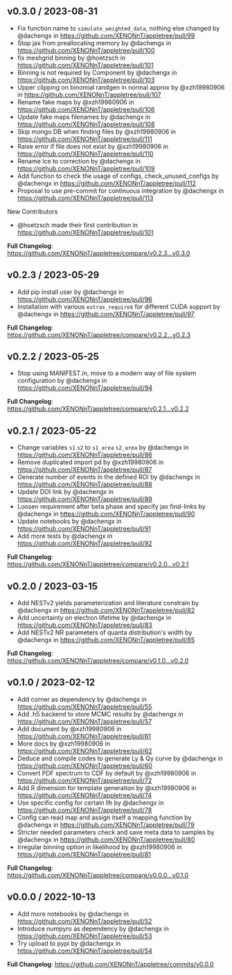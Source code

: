 v0.3.0 / 2023-08-31
-------------------
* Fix function name to `simulate_weighted_data`, nothing else changed by @dachengx in https://github.com/XENONnT/appletree/pull/99
* Stop jax from preallocating memory by @dachengx in https://github.com/XENONnT/appletree/pull/100
* fix meshgrid binning by @hoetzsch in https://github.com/XENONnT/appletree/pull/101
* Binning is not required by Component by @dachengx in https://github.com/XENONnT/appletree/pull/103
* Upper clipping on binomial randgen in normal approx by @xzh19980906 in https://github.com/XENONnT/appletree/pull/107
* Rename fake maps by @xzh19980906 in https://github.com/XENONnT/appletree/pull/106
* Update fake maps filenames by @dachengx in https://github.com/XENONnT/appletree/pull/108
* Skip mongo DB when finding files by @xzh19980906 in https://github.com/XENONnT/appletree/pull/111
* Raise error if file does not exist by @xzh19980906 in https://github.com/XENONnT/appletree/pull/110
* Rename lce to correction by @dachengx in https://github.com/XENONnT/appletree/pull/109
* Add function to check the usage of configs, check_unused_configs by @dachengx in https://github.com/XENONnT/appletree/pull/112
* Proposal to use pre-commit for continuous integration by @dachengx in https://github.com/XENONnT/appletree/pull/113

New Contributors
* @hoetzsch made their first contribution in https://github.com/XENONnT/appletree/pull/101

**Full Changelog**: https://github.com/XENONnT/appletree/compare/v0.2.3...v0.3.0


v0.2.3 / 2023-05-29
-------------------
* Add pip install user by @dachengx in https://github.com/XENONnT/appletree/pull/96
* Installation with various `extras_require`s for different CUDA support by @dachengx in https://github.com/XENONnT/appletree/pull/97

**Full Changelog**: https://github.com/XENONnT/appletree/compare/v0.2.2...v0.2.3


v0.2.2 / 2023-05-25
-------------------
* Stop using MANIFEST.in, move to a modern way of file system configuration by @dachengx in https://github.com/XENONnT/appletree/pull/94

**Full Changelog**: https://github.com/XENONnT/appletree/compare/v0.2.1...v0.2.2


v0.2.1 / 2023-05-22
-------------------
* Change variables `s1` `s2` to `s1_area` `s2_area` by @dachengx in https://github.com/XENONnT/appletree/pull/86
* Remove duplicated import pd by @xzh19980906 in https://github.com/XENONnT/appletree/pull/87
* Generate number of events in the defined ROI by @dachengx in https://github.com/XENONnT/appletree/pull/88
* Update DOI link by @dachengx in https://github.com/XENONnT/appletree/pull/89
* Loosen requirement after beta phase and specify jax find-links by @dachengx in https://github.com/XENONnT/appletree/pull/90
* Update notebooks by @dachengx in https://github.com/XENONnT/appletree/pull/91
* Add more tests by @dachengx in https://github.com/XENONnT/appletree/pull/92

**Full Changelog**: https://github.com/XENONnT/appletree/compare/v0.2.0...v0.2.1


v0.2.0 / 2023-03-15
-------------------
* Add NESTv2 yields parameterization and literature constrain by @dachengx in https://github.com/XENONnT/appletree/pull/82
* Add uncertainty on electron lifetime by @dachengx in https://github.com/XENONnT/appletree/pull/83
* Add NESTv2 NR parameters of quanta distribution's width by @dachengx in https://github.com/XENONnT/appletree/pull/85

**Full Changelog**: https://github.com/XENONnT/appletree/compare/v0.1.0...v0.2.0


v0.1.0 / 2023-02-12
-------------------
* Add corner as dependency by @dachengx in https://github.com/XENONnT/appletree/pull/55
* Add .h5 backend to store MCMC results by @dachengx in https://github.com/XENONnT/appletree/pull/57
* Add document by @xzh19980906 in https://github.com/XENONnT/appletree/pull/61
* More docs by @xzh19980906 in https://github.com/XENONnT/appletree/pull/62
* Deduce and compile codes to generate Ly & Qy curve by @dachengx in https://github.com/XENONnT/appletree/pull/60
* Convert PDF spectrum to CDF by default by @xzh19980906 in https://github.com/XENONnT/appletree/pull/72
* Add R dimension for template generation by @xzh19980906 in https://github.com/XENONnT/appletree/pull/74
* Use specific config for certain llh by @dachengx in https://github.com/XENONnT/appletree/pull/78
* Config can read map and assign itself a mapping function by @dachengx in https://github.com/XENONnT/appletree/pull/79
* Stricter needed parameters check and save meta data to samples by @dachengx in https://github.com/XENONnT/appletree/pull/80
* Irregular binning option in likelihood by @xzh19980906 in https://github.com/XENONnT/appletree/pull/81

**Full Changelog**: https://github.com/XENONnT/appletree/compare/v0.0.0...v0.1.0


v0.0.0 / 2022-10-13
-------------------
* Add more notebooks by @dachengx in https://github.com/XENONnT/appletree/pull/52
* Introduce numpyro as dependency by @dachengx in https://github.com/XENONnT/appletree/pull/53
* Try upload to pypi by @dachengx in https://github.com/XENONnT/appletree/pull/54

**Full Changelog**: https://github.com/XENONnT/appletree/commits/v0.0.0

